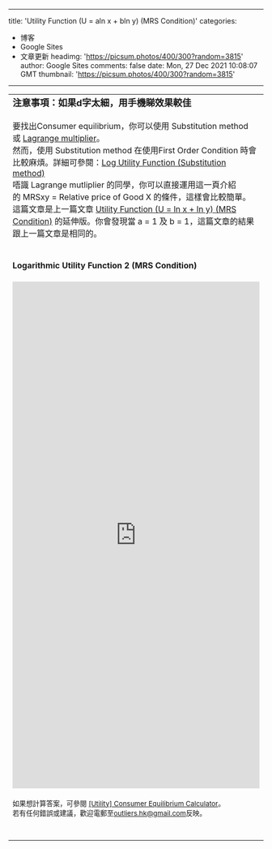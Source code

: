 
---
title: 'Utility Function (U = aln x + bln y) (MRS Condition)'
categories: 
 - 博客
 - Google Sites
 - 文章更新
headimg: 'https://picsum.photos/400/300?random=3815'
author: Google Sites
comments: false
date: Mon, 27 Dec 2021 10:08:07 GMT
thumbnail: 'https://picsum.photos/400/300?random=3815'
---

<div>   
<table xmlns="http://www.w3.org/1999/xhtml" cellspacing="0" class="sites-layout-name-one-column sites-layout-hbox"><tbody><tr><td class="sites-layout-tile sites-tile-name-content-1"><div dir="ltr"><div style="font-size:13.3333px"><b><font size="4">注意事項：</font></b><b style="font-size:13.3333px;background-color:transparent"><font size="4">如果d字太細，用手機睇效果較佳</font></b></div><div style="font-size:13.3333px"><b><font size="4"><br></font></b></div><div style="font-size:13.3333px"><div style="font-size:13.3333px"><font size="3">要找出Consumer equilibrium，你可以使用 Substitution method 或 <a href="https://www.youtube.com/watch?v=pWZ4H6z5I6k" target="_blank">Lagrange multiplier</a>。</font></div><div style="font-size:13.3333px"><font size="3">然而，使用</font><span style="font-size:medium;background-color:transparent"> </span><span style="font-size:medium;background-color:transparent">Substitution method</span><span style="font-size:medium;background-color:transparent"> 在使用First Order Condition 時會比較麻煩。</span><span style="background-color:transparent;font-size:medium">詳細可參閱：<a href="https://sites.google.com/site/outlierseconomics/da-xue-jing-ji-xue/log-utility-function-substitution-method">Log Utility Function (Substitution method)</a></span></div><div style="font-size:13.3333px"><span style="background-color:transparent;font-size:medium">唔識 Lagrange mutliplier 的同學，你可以直接運用</span><span style="background-color:transparent;font-size:medium">這一頁介紹的</span><span style="background-color:transparent;font-size:medium"> MRSxy = Relative price of Good X 的條件，這樣會比較簡單。</span></div><div style="font-size:13.3333px"><span style="background-color:transparent;font-size:medium">這篇文章是上一篇文章 <a href="https://sites.google.com/site/outlierseconomics/da-xue-jing-ji-xue/log-utility-function-mrs-condition" target="_blank">Utility Function (U = ln x + ln y) (MRS Condition)</a> 的延伸版。</span><span style="font-size:medium;background-color:transparent">你會發現當 a = 1 及 b = 1，這篇文章的結果跟上一篇文章是相同的。</span></div><div style="font-size:13.3333px"><span style="background-color:transparent;font-size:medium"><br></span></div><div style="font-size:13.3333px"><span style="background-color:transparent;font-size:medium"><div><div class="sites-embed-align-left-wrapping-off"><div class="sites-embed-border-on sites-embed sites-embed-full-width" style="width:100%;"><h4 class="sites-embed-title">Logarithmic Utility Function 2 ‎‎(MRS Condition)‎‎</h4><div class="sites-embed-content sites-embed-type-maestro"><iframe src="https://sites.google.com/macros/s/AKfycbyrjSlgCdnCTbSmVDBWH-HwqcQ5P5G_tBVqIaM2Uh9Lkiinh5fo/exec?mid=ACjPJvHm0V3j_vow0lXii6uWjrIYV33h0ni85hNdlr3X_z1MPZlo1AzYd725orA9IeW9MfAzQgBiIwqqxZWJ1pbSVoXD4jHfjHq7P_lPNEXpgTLf3_pLSKjniVku4zCvdtxPdTNuPmRnaxZw8pufPzRy1h63j4RVw8TtTADKCMjvZKKzVi8axrcXMb-ft6xWbNKll4-nbj2SnA&bc=transparent&f=Arial,+Verdana,+sans-serif&tc=%23444444&lc=%230033cc" title="Logarithmic Utility Function 2 ‎‎(MRS Condition)‎‎" width="100%" height="1000" frameborder="0" scrolling="no" sandbox="allow-scripts allow-popups allow-forms allow-same-origin allow-popups-to-escape-sandbox" id="maestro_frame_361728804"></iframe></div></div></div></div><div><br></div><div><span style="font-size:13.3333px">如果想計算答案，可參閱 </span><a href="https://sites.google.com/site/outlierseconomics/mathtool/-utility-consumer-equilibrium-calculator" style="font-size:13.3333px" target="_blank">[Utility] Consumer Equilibrium Calculator</a><span style="font-size:13.3333px">。</span></div><div><b style="font-size:13.3333px"><font size="4"><span style="font-size:13.3333px;font-weight:normal">若有任何錯誤或建議，歡迎電郵至<a href="mailto:outliers.hk@gmail.com" target="_blank">outliers.hk@gmail.com</a>反映。</span></font></b></div><br></span></div><div style="font-size:13.3333px"><span style="background-color:transparent;font-size:medium"><br></span></div></div></div></td></tr></tbody></table>
  
</div>
            